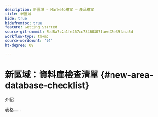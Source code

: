 ```yaml
---
description: 新區域 — Marketo檔案 — 產品檔案
title: 新區域
hide: true
hidefromtoc: true
feature: Getting Started
source-git-commit: 2bd8a7c2a1fe467cc73460807faee42e39faea5d
workflow-type: tm+mt
source-wordcount: '14'
ht-degree: 0%

---
```


# 新區域：資料庫檢查清單 {#new-area-database-checklist}

介紹

表格……
